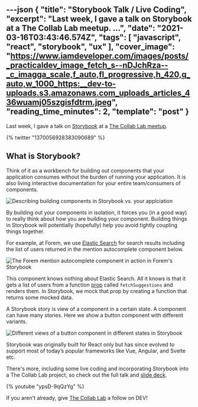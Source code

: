 ---json
{
  "title": "Storybook Talk / Live Coding",
  "excerpt": "Last week, I gave a talk on Storybook at a The Collab Lab meetup.                                  ...",
  "date": "2021-03-16T03:43:46.574Z",
  "tags": [
    "javascript",
    "react",
    "storybook",
    "ux"
  ],
  "cover_image": "https://www.iamdeveloper.com/images/posts/_practicaldev_image_fetch_s--nDJchRza--_c_imagga_scale,f_auto,fl_progressive,h_420,q_auto,w_1000_https:__dev-to-uploads.s3.amazonaws.com_uploads_articles_436wuamj05szgisfdtrm.jpeg",
  "reading_time_minutes": 2,
  "template": "post"
}
---

Last week, I gave a talk on [Storybook](https://storybook.js.org/) at a [The Collab Lab meetup](https://www.meetup.com/tech-talks-by-the-collab-lab/).

{% twitter "1370056928383090689" %}

## What is Storybook?

Think of it as a workbench for building out components that your application consumes without the burden of running your application. It is also living interactive documentation for your entire team/consumers of components.

![Describing building components in Storybook vs. your applciation](https://www.iamdeveloper.com/images/posts/_uploads_articles_6x3jsi7yoj9id3xyhgg3.png)
 
By building out your components in isolation, it forces you (in a good way) to really think about how you are building your component. Building things in Storybook will potentially (hopefully) help you avoid tightly coupling things together. 

For example, at Forem, we use [Elastic Search](https://www.elastic.co/) for search results including the list of users returned in the mention autocomplete component below.

![The Forem mention autocomplete component in action in Forem's Storybook](https://www.iamdeveloper.com/images/posts/_uploads_articles_3s1qbca47opj18adanwh.png)
 
This component knows nothing about Elastic Search. All it knows is that it gets a list of users from a function [prop](https://reactjs.org/docs/components-and-props.html) called `fetchSuggestions` and renders them. In Storybook, we mock that prop by creating a function that returns some mocked data.

A Storybook story is view of a component in a certain state. A component can have many stories. Here we show a button component with different variants.

![Different views of a button component in different states in Storybook](https://www.iamdeveloper.com/images/posts/_uploads_articles_mw0e2cmaf72ybu2t78e4.png)

Storybook was originally built for React only but has since evolved to support most of today’s popular frameworks like Vue, Angular, and Svelte etc.

There's more, including some live coding and incorporating Storybook into a The Collab Lab project, so check out the full talk and [slide deck](https://iamdeveloper.com/storybook2021).

{% youtube "ypsD-9qQzYg" %}

If you aren't already, give [The Collab Lab](https://dev.to/the-collab-lab) a follow on DEV!
